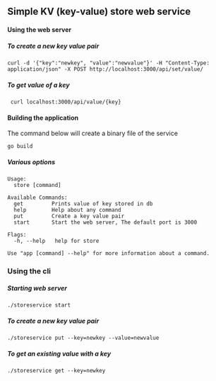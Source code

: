 ## Simple KV (key-value) store web service

#### Using the web server

##### To create a new key value pair

```
curl -d '{"key":"newkey", "value":"newvalue"}' -H "Content-Type: application/json" -X POST http://localhost:3000/api/set/value/
```

##### To get value of a key

```
 curl localhost:3000/api/value/{key}
```

#### Building the application

The command below will create a binary file of the service

```
go build
```

##### Various options

```
Usage:
  store [command]

Available Commands:
  get         Prints value of key stored in db
  help        Help about any command
  put         Create a key value pair
  start       Start the web server, The default port is 3000

Flags:
  -h, --help   help for store

Use "app [command] --help" for more information about a command.
```

### Using the cli

##### Starting web server

```
./storeservice start
```

##### To create a new key value pair

```
./storeservice put --key=newkey --value=newvalue
```

##### To get an existing value with a key

```
./storeservice get --key=newkey
```

